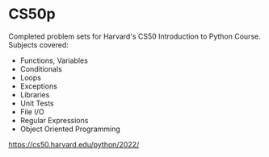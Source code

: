 # CS50p

Completed problem sets for Harvard's CS50 Introduction to Python Course. Subjects covered:

- Functions, Variables
- Conditionals
- Loops
- Exceptions
- Libraries
- Unit Tests
- File I/O
- Regular Expressions
- Object Oriented Programming

https://cs50.harvard.edu/python/2022/
